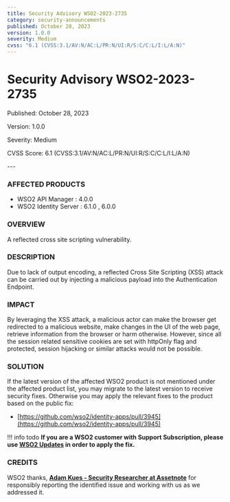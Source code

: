 ```yaml
---
title: Security Advisory WSO2-2023-2735
category: security-announcements
published: October 28, 2023
version: 1.0.0
severity: Medium
cvss: "6.1 (CVSS:3.1/AV:N/AC:L/PR:N/UI:R/S:C/C:L/I:L/A:N)"
---
```


# Security Advisory WSO2-2023-2735

<p class="doc-info">Published: October 28, 2023</p>
<p class="doc-info">Version: 1.0.0</p>
<p class="doc-info">Severity: Medium</p>
<p class="doc-info">CVSS Score: 6.1 (CVSS:3.1/AV:N/AC:L/PR:N/UI:R/S:C/C:L/I:L/A:N)</p>
---

### AFFECTED PRODUCTS
* WSO2 API Manager : 4.0.0
* WSO2 Identity Server : 6.1.0 , 6.0.0


### OVERVIEW
A reflected cross site scripting vulnerability.

### DESCRIPTION
Due to lack of output encoding, a reflected Cross Site Scripting (XSS) attack can be carried out by injecting a malicious payload into the Authentication Endpoint.

### IMPACT
By leveraging the XSS attack, a malicious actor can make the browser get redirected to a malicious website, make changes in the UI of the web page, retrieve information from the browser or harm otherwise. However, since all the session related sensitive cookies are set with httpOnly flag and protected, session hijacking or similar attacks would not be possible.


### SOLUTION
If the latest version of the affected WSO2 product is not mentioned under the affected product list, you may migrate to the latest version to receive security fixes. Otherwise you may apply the relevant fixes to the product based on the public fix:

- [https://github.com/wso2/identity-apps/pull/3945](https://github.com/wso2/identity-apps/pull/3945)


!!! info todo
    **If you are a WSO2 customer with Support Subscription, please use [WSO2 Updates](https://wso2.com/updates/) in order to apply the fix.**

### CREDITS
WSO2 thanks, **[Adam Kues - Security Researcher at Assetnote](https://assetnote.io)** for responsibly reporting the identified issue and working with us as we addressed it.
